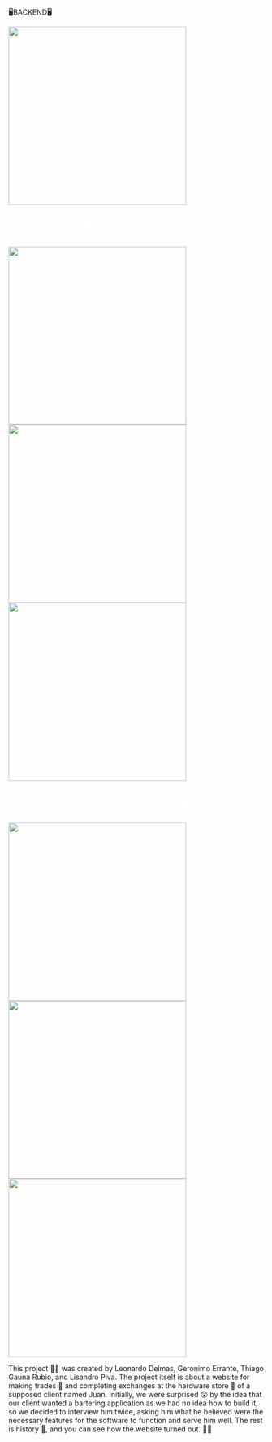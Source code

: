 <p>🖥️BACKEND🖥️</p>
<a href="https://github.com/LisandroPiva/TruequeTools"><img width="350" src="https://denvercoder1-github-readme-stats.vercel.app/api/pin/?username=LisandroPiva&repo=LisandroPiva&theme=midnight-purple&icon_color=17202A"></a>


<h2 align="center" style="color: #ffff;">🖥️Front-Developers🖥️</h2>
<a href="https://github.com/LisandroPiva/LisandroPiva"><img width="350" src="https://denvercoder1-github-readme-stats.vercel.app/api/pin/?username=LisandroPiva&repo=LisandroPiva&theme=midnight-purple&icon_color=17202A"></a>
<a href="https://github.com/leodelmas00/leodelmas00"><img width="350" src="https://denvercoder1-github-readme-stats.vercel.app/api/pin/?username=leodelmas00&repo=leodelmas00&theme=midnight-purple&icon_color=17202A"></a>
<a href="https://github.com/GeronimoErrante/GeronimoErrante"><img width="350" src="https://denvercoder1-github-readme-stats.vercel.app/api/pin/?username=GeronimoErrante&repo=GeronimoErrante&theme=midnight-purple&icon_color=17202A"></a>


<h2 align="center" style="color: #ffff;">💻Back-Developers💻</h2>
<a href="https://github.com/LisandroPiva/LisandroPiva"><img width="350" src="https://denvercoder1-github-readme-stats.vercel.app/api/pin/?username=LisandroPiva&repo=LisandroPiva&theme=midnight-purple&icon_color=17202A"></a>
<a href="https://github.com/leodelmas00/leodelmas00"><img width="350" src="https://denvercoder1-github-readme-stats.vercel.app/api/pin/?username=leodelmas00&repo=leodelmas00&theme=midnight-purple&icon_color=17202A"></a>
<a href="https://github.com/GeronimoErrante/GeronimoErrante"><img width="350" src="https://denvercoder1-github-readme-stats.vercel.app/api/pin/?username=GeronimoErrante&repo=GeronimoErrante&theme=midnight-purple&icon_color=17202A"></a>

<p>This project 👨‍💼 was created by Leonardo Delmas, Geronimo Errante, Thiago Gauna Rubio, and Lisandro Piva. The project itself is about a website for making trades 💼 and completing exchanges at the hardware store 🔩 of a supposed client named Juan. Initially, we were surprised 😲 by the idea that our client wanted a bartering application as we had no idea how to build it, so we decided to interview him twice, asking him what he believed were the necessary features for the software to function and serve him well. The rest is history 📜, and you can see how the website turned out. 🔄🔨</p>

